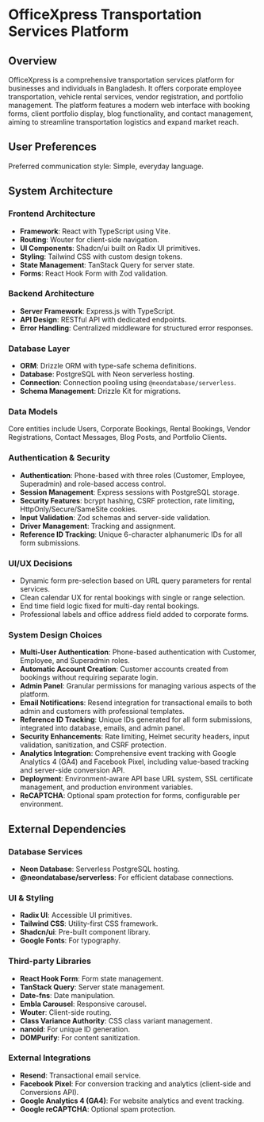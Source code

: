 # OfficeXpress Transportation Services Platform

## Overview

OfficeXpress is a comprehensive transportation services platform for businesses and individuals in Bangladesh. It offers corporate employee transportation, vehicle rental services, vendor registration, and portfolio management. The platform features a modern web interface with booking forms, client portfolio display, blog functionality, and contact management, aiming to streamline transportation logistics and expand market reach.

## User Preferences

Preferred communication style: Simple, everyday language.

## System Architecture

### Frontend Architecture
- **Framework**: React with TypeScript using Vite.
- **Routing**: Wouter for client-side navigation.
- **UI Components**: Shadcn/ui built on Radix UI primitives.
- **Styling**: Tailwind CSS with custom design tokens.
- **State Management**: TanStack Query for server state.
- **Forms**: React Hook Form with Zod validation.

### Backend Architecture
- **Server Framework**: Express.js with TypeScript.
- **API Design**: RESTful API with dedicated endpoints.
- **Error Handling**: Centralized middleware for structured error responses.

### Database Layer
- **ORM**: Drizzle ORM with type-safe schema definitions.
- **Database**: PostgreSQL with Neon serverless hosting.
- **Connection**: Connection pooling using `@neondatabase/serverless`.
- **Schema Management**: Drizzle Kit for migrations.

### Data Models
Core entities include Users, Corporate Bookings, Rental Bookings, Vendor Registrations, Contact Messages, Blog Posts, and Portfolio Clients.

### Authentication & Security
- **Authentication**: Phone-based with three roles (Customer, Employee, Superadmin) and role-based access control.
- **Session Management**: Express sessions with PostgreSQL storage.
- **Security Features**: bcrypt hashing, CSRF protection, rate limiting, HttpOnly/Secure/SameSite cookies.
- **Input Validation**: Zod schemas and server-side validation.
- **Driver Management**: Tracking and assignment.
- **Reference ID Tracking**: Unique 6-character alphanumeric IDs for all form submissions.

### UI/UX Decisions
- Dynamic form pre-selection based on URL query parameters for rental services.
- Clean calendar UX for rental bookings with single or range selection.
- End time field logic fixed for multi-day rental bookings.
- Professional labels and office address field added to corporate forms.

### System Design Choices
- **Multi-User Authentication**: Phone-based authentication with Customer, Employee, and Superadmin roles.
- **Automatic Account Creation**: Customer accounts created from bookings without requiring separate login.
- **Admin Panel**: Granular permissions for managing various aspects of the platform.
- **Email Notifications**: Resend integration for transactional emails to both admin and customers with professional templates.
- **Reference ID Tracking**: Unique IDs generated for all form submissions, integrated into database, emails, and admin panel.
- **Security Enhancements**: Rate limiting, Helmet security headers, input validation, sanitization, and CSRF protection.
- **Analytics Integration**: Comprehensive event tracking with Google Analytics 4 (GA4) and Facebook Pixel, including value-based tracking and server-side conversion API.
- **Deployment**: Environment-aware API base URL system, SSL certificate management, and production environment variables.
- **ReCAPTCHA**: Optional spam protection for forms, configurable per environment.

## External Dependencies

### Database Services
- **Neon Database**: Serverless PostgreSQL hosting.
- **@neondatabase/serverless**: For efficient database connections.

### UI & Styling
- **Radix UI**: Accessible UI primitives.
- **Tailwind CSS**: Utility-first CSS framework.
- **Shadcn/ui**: Pre-built component library.
- **Google Fonts**: For typography.

### Third-party Libraries
- **React Hook Form**: Form state management.
- **TanStack Query**: Server state management.
- **Date-fns**: Date manipulation.
- **Embla Carousel**: Responsive carousel.
- **Wouter**: Client-side routing.
- **Class Variance Authority**: CSS class variant management.
- **nanoid**: For unique ID generation.
- **DOMPurify**: For content sanitization.

### External Integrations
- **Resend**: Transactional email service.
- **Facebook Pixel**: For conversion tracking and analytics (client-side and Conversions API).
- **Google Analytics 4 (GA4)**: For website analytics and event tracking.
- **Google reCAPTCHA**: Optional spam protection.